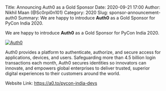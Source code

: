 Title: Announcing Auth0 as a Gold Sponsor
Date: 2020-09-21 17:00
Author: Nikhil Maan (@Sc0rpi0n101)
Category: 2020
Slug: sponsor-announcement-auth0
Summary: We are happy to introduce **Auth0** as a Gold Sponsor for PyCon India 2020. 

We are happy to introduce **Auth0** as a Gold Sponsor for PyCon India 2020.

[![Auth0](https://in.pycon.org/2020/assets/images/sponsors/auth0.png)](https://a0.to/pycon-india-devs)

Auth0 provides a platform to authenticate, authorize, and secure access for applications, devices, and users. Safeguarding more than 4.5 billion login transactions each month, Auth0 secures identities so innovators can innovate, and empowers global enterprises to deliver trusted, superior digital experiences to their customers around the world.

Website Link: <https://a0.to/pycon-india-devs>